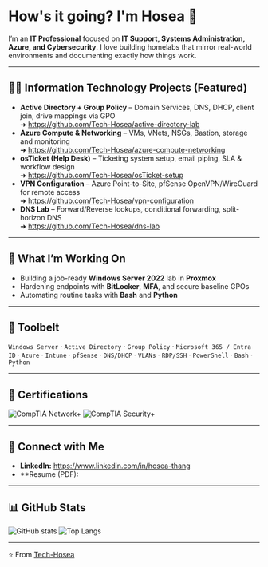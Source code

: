 # How's it going? I'm Hosea 👋

I’m an **IT Professional** focused on **IT Support, Systems Administration, Azure, and Cybersecurity**. 
I love building homelabs that mirror real-world environments and documenting exactly how things work.

---

## 👨‍💻 Information Technology Projects (Featured)
- **Active Directory + Group Policy** – Domain Services, DNS, DHCP, client join, drive mappings via GPO  
  ➜ https://github.com/Tech-Hosea/active-directory-lab
- **Azure Compute & Networking** – VMs, VNets, NSGs, Bastion, storage and monitoring  
  ➜ https://github.com/Tech-Hosea/azure-compute-networking
- **osTicket (Help Desk)** – Ticketing system setup, email piping, SLA & workflow design  
  ➜ https://github.com/Tech-Hosea/osTicket-setup
- **VPN Configuration** – Azure Point-to-Site, pfSense OpenVPN/WireGuard for remote access  
  ➜ https://github.com/Tech-Hosea/vpn-configuration
- **DNS Lab** – Forward/Reverse lookups, conditional forwarding, split-horizon DNS  
  ➜ https://github.com/Tech-Hosea/dns-lab

---

## 🎯 What I’m Working On
- Building a job-ready **Windows Server 2022** lab in **Proxmox**
- Hardening endpoints with **BitLocker**, **MFA**, and secure baseline GPOs
- Automating routine tasks with **Bash** and **Python**

---

## 🧰 Toolbelt
`Windows Server` · `Active Directory` · `Group Policy` · `Microsoft 365 / Entra ID` · `Azure` · `Intune` · `pfSense` · `DNS/DHCP` · `VLANs` · `RDP/SSH` · `PowerShell` · `Bash` · `Python`

---

## 🏅 Certifications
![CompTIA Network+](https://img.shields.io/badge/CompTIA-Network%2B-EA1F22?logo=comptia&logoColor=white)
![CompTIA Security+](https://img.shields.io/badge/CompTIA-Security%2B-EA1F22?logo=comptia&logoColor=white)

---

## 🤳 Connect with Me
- **LinkedIn:** https://www.linkedin.com/in/hosea-thang
- **Resume (PDF):
---

## 📊 GitHub Stats
![GitHub stats](https://github-readme-stats.vercel.app/api?username=Tech-Hosea&show_icons=true&theme=tokyonight)
![Top Langs](https://github-readme-stats.vercel.app/api/top-langs/?username=Tech-Hosea&layout=compact&theme=tokyonight)

---

⭐️ From [Tech-Hosea](https://github.com/Tech-Hosea)

